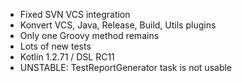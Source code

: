- Fixed SVN VCS integration
- Konvert VCS, Java, Release, Build, Utils plugins
- Only one Groovy method remains
- Lots of new tests
- Kotlin 1.2.71 / DSL RC11
- UNSTABLE: TestReportGenerator task is not usable
